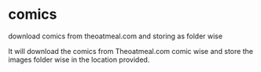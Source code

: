 # comics
download comics from theoatmeal.com and storing as folder wise

It will download the comics from Theoatmeal.com comic wise and store the images folder wise in the location provided.
